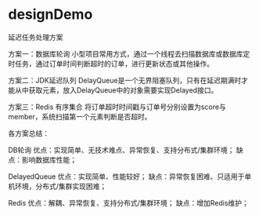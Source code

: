 # designDemo
延迟任务处理方案

方案一：数据库轮询
小型项目常用方式，通过一个线程去扫描数据库或数据库定时任务，通过订单时间判断超时的订单，进行更新状态或其他操作。

方案二：JDK延迟队列
DelayQueue是一个无界阻塞队列，只有在延迟期满时才能从中获取元素，放入DelayQueue中的对象需要实现Delayed接口。

方案三：Redis 有序集合
将订单超时时间戳与订单号分别设置为score与member，系统扫描第一个元素判断是否超时。

各方案总结：

  DB轮询
        优点：实现简单、无技术难点、异常恢复、支持分布式/集群环境；
        缺点：影响数据库性能；
        
  DelayedQueue
        优点：实现简单、性能较好；
        缺点：异常恢复困难、只适用于单机环境，分布式/集群实现困难；

  Redis
        优点：解耦、异常恢复、支持分布式/集群环境；
        缺点：增加Redis维护；

